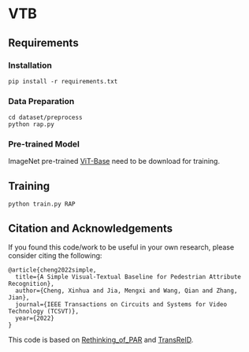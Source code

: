 # VTB
## Requirements
### Installation
```
pip install -r requirements.txt
```
### Data Preparation
```
cd dataset/preprocess
python rap.py
```
### Pre-trained Model
ImageNet pre-trained [ViT-Base](https://github.com/rwightman/pytorch-image-models/releases/download/v0.1-vitjx/jx_vit_base_p16_224-80ecf9dd.pth) need to be download for training.

## Training
```
python train.py RAP
```

## Citation and Acknowledgements
If you found this code/work to be useful in your own research, please consider citing the following:
```
@article{cheng2022simple,
  title={A Simple Visual-Textual Baseline for Pedestrian Attribute Recognition},
  author={Cheng, Xinhua and Jia, Mengxi and Wang, Qian and Zhang, Jian},
  journal={IEEE Transactions on Circuits and Systems for Video Technology (TCSVT)},
  year={2022}
}
```
This code is based on [Rethinking_of_PAR](https://github.com/valencebond/Rethinking_of_PAR) and [TransReID](https://github.com/damo-cv/TransReID).